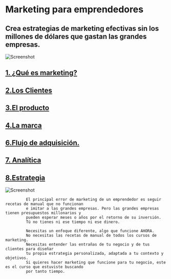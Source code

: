 # Marketing para emprendedores

## Crea estrategias de marketing efectivas sin los millones de dólares que gastan las grandes empresas.

![Screenshot](https://edteam-media.s3.amazonaws.com/courses/big/427ef383-8ee8-4efb-9dff-cca05bf8dafa.png)

 ## [1. ¿Qué es marketing? ](https://github.com/lcarloszapatag/Marketing-para-emprendedores/wiki/1.-%C2%BF-Que-es-marketing-%3F)

 ## [2.Los Clientes](https://github.com/lcarloszapatag/Marketing-para-emprendedores/wiki/2.-Los-Clientes)

 ## [3.El producto](https://github.com/lcarloszapatag/Marketing-para-emprendedores/wiki/3--El-producto)

 ## [4.La marca](https://github.com/lcarloszapatag/Marketing-para-emprendedores/wiki/4.-La-marca)

 ## [6.Flujo de adquisición.](https://github.com/lcarloszapatag/Marketing-para-emprendedores/wiki/6-.Flujo-de-adquisici%C3%B3n)

 ## [7. Analítica ](https://github.com/lcarloszapatag/Marketing-para-emprendedores/wiki/7.-Analitica)

 ## [8.Estrategia](https://github.com/lcarloszapatag/Marketing-para-emprendedores/wiki/8.Estrategia)



![Screenshot](https://edteam-media.s3.amazonaws.com/infographics/original/e1747ba2-9ea2-48d7-a1e3-f40e55f007be.jpg)


             El principal error de marketing de un emprendedor es seguir recetas de manual que no funcionan
             e imitar a las grandes empresas. Pero las grandes empresas tienen presupuestos millonarios y 
             pueden esperar meses o años por el retorno de su inversión.
             Tú no tienes ni ese tiempo ni ese dinero.

             Necesitas un enfoque diferente, algo que funcione AHORA.
             No necesitas las recetas de manual de todos los cursos de marketing. 
             Necesitas entender las entrañas de tu negocio y de tus clientes para diseñar
             tu propia estrategia personalizada, adaptada a tu contexto y objetivos.
             Si quieres hacer marketing que funcione para tu negocio, este es el curso que estuviste buscando
             por tanto tiempo.
